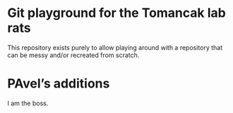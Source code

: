 # Git playground for the Tomancak lab rats

This repository exists purely to allow playing around with a repository that
can be messy and/or recreated from scratch.

# PAvel’s additions

I am the boss.
